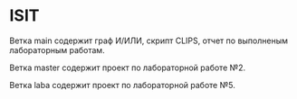 # ISIT

Ветка main содержит граф И/ИЛИ, скрипт CLIPS, отчет по выполненым лабораторным работам.

Ветка master содержит проект по лабораторной работе №2.

Ветка laba содержит проект по лабораторной работе №5.
